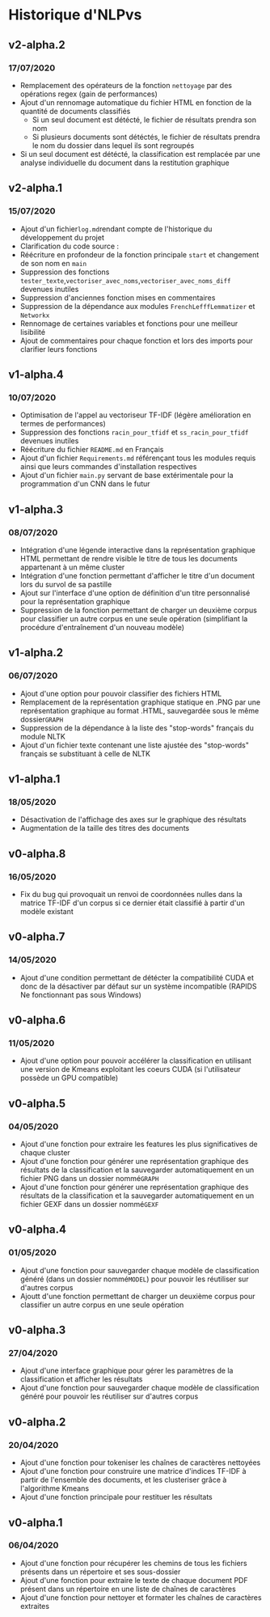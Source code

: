# Historique d'NLPvs

<h2>v2-alpha.2</h2>
<h3>17/07/2020</h3>

<ul>
<li>Remplacement des opérateurs de la fonction <code>nettoyage</code> par des opérations regex (gain de performances)</li>
<li>Ajout d'un rennomage automatique du fichier HTML en fonction de la quantité de documents classifiés
<ul>
<li>Si un seul document est détécté, le fichier de résultats prendra son nom</li>
<li>Si plusieurs documents sont détéctés, le fichier de résultats prendra le nom du dossier dans lequel ils sont regroupés</li>
</ul>
</li>
<li>Si un seul document est détécté, la classification est remplacée par une analyse individuelle du document dans la restitution graphique</li>
</ul>


<h2>v2-alpha.1</h2>
<h3>15/07/2020</h3>

<ul>
<li>Ajout d'un fichier<code>log.md</code>rendant compte de l'historique du développement du projet</li>
<li>Clarification du code source :</li>
<li>Réécriture en profondeur de la fonction principale <code>start</code> et changement de son nom en <code>main</code></li>
<li>Suppression des fonctions  <code>tester_texte</code>,<code>vectoriser_avec_noms</code>,<code>vectoriser_avec_noms_diff</code> devenues inutiles</li>
<li>Suppression d'anciennes fonction mises en commentaires</li>
<li>Suppression de la dépendance aux modules <code>FrenchLefffLemmatizer</code> et <code>Networkx</code></li>
<li>Rennomage de certaines variables et fonctions pour une meilleur lisibilité</li>
<li>Ajout de commentaires pour chaque fonction et lors des imports pour clarifier leurs fonctions</li>
</ul>


<h2>v1-alpha.4</h2>
<h3>10/07/2020</h3>

<ul>
<li>Optimisation de l'appel au vectoriseur TF-IDF (légère amélioration en termes de performances)</li>
<li>Suppression des fonctions <code>racin_pour_tfidf</code> et <code>ss_racin_pour_tfidf</code> devenues inutiles</li>
<li>Réécriture du fichier <code>README.md</code> en Français</li>
<li>Ajout d'un fichier <code>Requirements.md</code> référençant tous les modules requis ainsi que leurs commandes d'installation respectives</li>
<li>Ajout d'un fichier <code>main.py</code> servant de base extérimentale pour la programmation d'un CNN dans le futur</li>
</ul>

<h2>v1-alpha.3</h2>
<h3>08/07/2020</h3>

<ul>
<li>Intégration d'une légende interactive dans la représentation graphique HTML permettant de rendre visible le titre de tous les documents appartenant à un même cluster</li>
<li>Intégration d'une fonction permettant d'afficher le titre d'un document lors du survol de sa pastille</li>
<li>Ajout sur l'interface d'une option de définition d'un titre personnalisé pour la représentation graphique</li>
<li>Suppression de la fonction permettant de charger un deuxième corpus pour classifier un autre corpus en une seule opération (simplifiant la procédure d'entraînement d'un nouveau modèle)</li>
</ul>


<h2>v1-alpha.2</h2>
<h3>06/07/2020</h3>

<ul>
<li>Ajout d'une option pour pouvoir classifier des fichiers HTML</li>
<li>Remplacement de la représentation graphique statique en .PNG par une représentation graphique au format .HTML, sauvegardée sous le même dossier<code>GRAPH</code></li>
<li>Suppression de la dépendance à la liste des "stop-words" français du module NLTK</li>
<li>Ajout d'un fichier texte contenant une liste ajustée des "stop-words" français se substituant à celle de NLTK</li>
</ul>


<h2>v1-alpha.1</h2>
<h3>18/05/2020</h3>

<ul>
<li>Désactivation de l'affichage des axes sur le graphique des résultats</li>
<li>Augmentation de la taille des titres des documents</li>
</ul>

<h2>v0-alpha.8</h2>
<h3>16/05/2020</h3>

<ul>
<li>Fix du bug qui provoquait un renvoi de coordonnées nulles dans la matrice TF-IDF d'un corpus si ce dernier était classifié à partir d'un modèle existant</li>
</ul>


<h2>v0-alpha.7</h2>
<h3>14/05/2020</h3>

<ul>
<li>Ajout d'une condition permettant de détécter la compatibilité CUDA et donc de la désactiver par défaut sur un système incompatible (RAPIDS Ne fonctionnant pas sous Windows)</li>
</ul>


<h2>v0-alpha.6</h2>
<h3>11/05/2020</h3>

<ul>
<li>Ajout d'une option pour pouvoir accélérer la classification en utilisant une version de Kmeans exploitant les coeurs CUDA (si l'utilisateur possède un GPU compatible)</li>
</ul>


<h2>v0-alpha.5</h2>
<h3>04/05/2020</h3>

<ul>
<li>Ajout d'une fonction pour extraire les features les plus significatives de chaque cluster</li>
<li>Ajout d'une fonction pour générer une représentation graphique des résultats de la classification et la sauvegarder automatiquement en un fichier PNG dans un dossier nommé<code>GRAPH</code></li>
<li>Ajout d'une fonction pour générer une représentation graphique des résultats de la classification et la sauvegarder automatiquement en un fichier GEXF dans un dossier nommé<code>GEXF</code></li>
</ul>

<h2>v0-alpha.4</h2>
<h3>01/05/2020</h3>

<ul>
<li>Ajout d'une fonction pour sauvegarder chaque modèle de classification généré (dans un dossier nommé<code>MODEL</code>) pour pouvoir les réutiliser sur d'autres corpus</li>
<li>Ajoutt d'une fonction permettant de charger un deuxième corpus pour classifier un autre corpus en une seule opération</li>
</ul>


<h2>v0-alpha.3</h2>
<h3>27/04/2020</h3>

<ul>
<li>Ajout d'une interface graphique pour gérer les paramètres de la classification et afficher les résultats</li>
<li>Ajout d'une fonction pour sauvegarder chaque modèle de classification généré pour pouvoir les réutiliser sur d'autres corpus</li>
</ul>

<h2>v0-alpha.2</h2>
<h3>20/04/2020</h3>

<ul>
<li>Ajout d'une fonction pour tokeniser les chaînes de caractères nettoyées</li>
<li>Ajout d'une fonction pour construire une matrice d'indices TF-IDF à partir de l'ensemble des documents, et les clusteriser grâce à l'algorithme Kmeans</li>
<li>Ajout d'une fonction principale pour restituer les résultats</li>
</ul>


<h2>v0-alpha.1</h2>
<h3>06/04/2020</h3>

<ul>
<li>Ajout d'une fonction pour récupérer les chemins de tous les fichiers présents dans un répertoire et ses sous-dossier</li>
<li>Ajout d'une fonction pour extraire le texte de chaque document PDF présent dans un répertoire en une liste de chaînes de caractères</li>
<li>Ajout d'une fonction pour nettoyer et formater les chaînes de caractères extraites</li>
</ul>